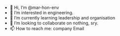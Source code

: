 - 👋 Hi, I’m @mar-hon-env
- 👀 I’m interested in engineering.
- 🌱 I’m currently learning leadership and organisation
- 💞️ I’m looking to collaborate on nothing, sry.
- 📫 How to reach me: company Email

<!---
mar-hon-env/mar-hon-env is a ✨ special ✨ repository because its `README.md` (this file) appears on your GitHub profile.
You can click the Preview link to take a look at your changes.
--->
